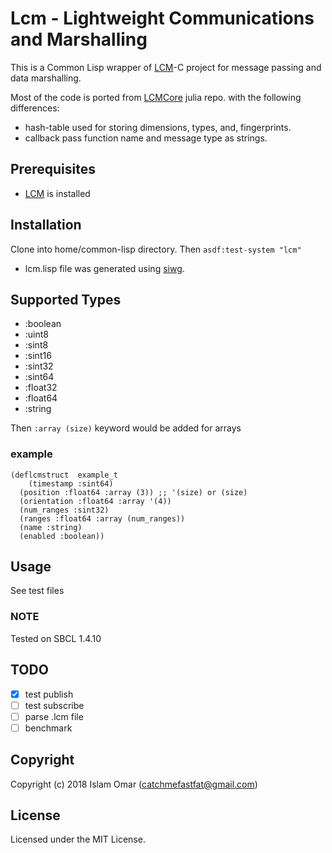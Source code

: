# Lcm - Lightweight Communications and Marshalling

This is a Common Lisp wrapper of [LCM](https://github.com/lcm-proj/lcm)-C project for message passing and data marshalling.

Most of the code is ported from [LCMCore](https://github.com/JuliaRobotics/LCMCore.jl) julia repo. with the following differences:

 - hash-table used for storing dimensions, types, and, fingerprints.
 - callback pass function name and message type as strings.

## Prerequisites

- [LCM](https://github.com/lcm-proj/lcm) is installed

## Installation

Clone into home/common-lisp directory. Then `asdf:test-system "lcm"`

- lcm.lisp file was generated using [siwg](http://www.swig.org/).

## Supported Types

* :boolean
* :uint8
* :sint8
* :sint16
* :sint32
* :sint64
* :float32
* :float64
* :string

Then `:array (size)` keyword would be added for arrays

### example

```
(deflcmstruct  example_t
    (timestamp :sint64)
  (position :float64 :array (3)) ;; '(size) or (size)
  (orientation :float64 :array '(4))
  (num_ranges :sint32)
  (ranges :float64 :array (num_ranges))
  (name :string)
  (enabled :boolean))
```

## Usage

See test files

### NOTE

Tested on SBCL 1.4.10

## TODO

- [x] test publish
- [ ] test subscribe
- [ ] parse .lcm file
- [ ] benchmark

## Copyright

Copyright (c) 2018 Islam Omar (catchmefastfat@gmail.com)

## License

Licensed under the MIT License.
